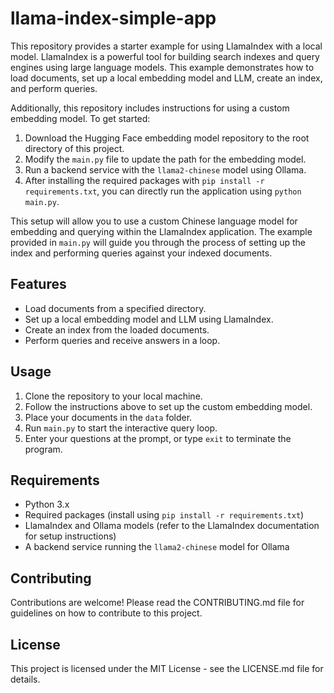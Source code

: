# llama-index-simple-app

This repository provides a starter example for using LlamaIndex with a local model. LlamaIndex is a powerful tool for building search indexes and query engines using large language models. This example demonstrates how to load documents, set up a local embedding model and LLM, create an index, and perform queries.

Additionally, this repository includes instructions for using a custom embedding model. To get started:

1. Download the Hugging Face embedding model repository to the root directory of this project.
2. Modify the `main.py` file to update the path for the embedding model.
3. Run a backend service with the `llama2-chinese` model using Ollama.
4. After installing the required packages with `pip install -r requirements.txt`, you can directly run the application using `python main.py`.

This setup will allow you to use a custom Chinese language model for embedding and querying within the LlamaIndex application. The example provided in `main.py` will guide you through the process of setting up the index and performing queries against your indexed documents.

## Features

- Load documents from a specified directory.
- Set up a local embedding model and LLM using LlamaIndex.
- Create an index from the loaded documents.
- Perform queries and receive answers in a loop.

## Usage

1. Clone the repository to your local machine.
2. Follow the instructions above to set up the custom embedding model.
3. Place your documents in the `data` folder.
4. Run `main.py` to start the interactive query loop.
5. Enter your questions at the prompt, or type `exit` to terminate the program.

## Requirements

- Python 3.x
- Required packages (install using `pip install -r requirements.txt`)
- LlamaIndex and Ollama models (refer to the LlamaIndex documentation for setup instructions)
- A backend service running the `llama2-chinese` model for Ollama

## Contributing

Contributions are welcome! Please read the CONTRIBUTING.md file for guidelines on how to contribute to this project.

## License

This project is licensed under the MIT License - see the LICENSE.md file for details.
